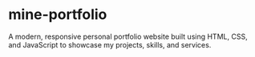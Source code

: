 # mine-portfolio
A modern, responsive personal portfolio website built using HTML, CSS, and JavaScript to showcase my projects, skills, and services.
